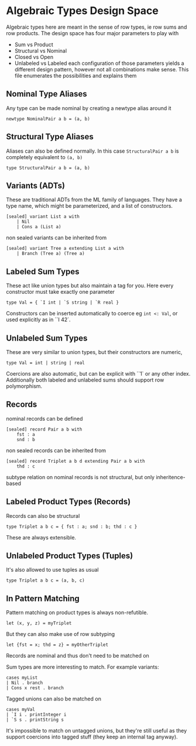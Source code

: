 # Algebraic Types Design Space

Algebraic types here are meant in the sense of row types, ie row sums and row products.
The design space has four major parameters to play with
- Sum vs Product
- Structural vs Nominal
- Closed vs Open
- Unlabeled vs Labeled
each configuration of those parameters yields a different design pattern, however not all combinations make sense.
This file enumerates the possibilities and explains them

## Nominal Type Aliases
Any type can be made nominal by creating a newtype alias around it
```
newtype NominalPair a b = (a, b)
```

## Structural Type Aliases
Aliases can also be defined normally. In this case `StructuralPair a b` is completely equivalent to `(a, b)`
```
type StructuralPair a b = (a, b)
```

## Variants (ADTs)
These are traditional ADTs from the ML family of languages.
They have a type name, which might be parameterized, and a list of constructors.

```
[sealed] variant List a with
    | Nil
    | Cons a (List a)
```

non sealed variants can be inherited from
```
[sealed] variant Tree a extending List a with
    | Branch (Tree a) (Tree a)
```

## Labeled Sum Types
These act like union types but also maintain a tag for you.
Here every constructor must take exactly one parameter
```
type Val = { `I int | `S string | `R real }
```
Constructors can be inserted automatically to coerce eg `int <: Val`, or used explicitly as in ``I 42`.

## Unlabeled Sum Types
These are very similar to union types, but their constructors are numeric,
```
type Val = int | string | real
```
Coercions are also automatic, but can be explicit with ``1` or any other index.
Additionally both labeled and unlabeled sums should support row polymorphism.


## Records
nominal records can be defined
```
[sealed] record Pair a b with
    fst : a
    snd : b
```

non sealed records can be inherited from
```
[sealed] record Triplet a b d extending Pair a b with
    thd : c
```
subtype relation on nominal records is not structural, but only inheritence-based

## Labeled Product Types (Records)
Records can also be structural
```
type Triplet a b c = { fst : a; snd : b; thd : c }
```
These are always extensible.

## Unlabeled Product Types (Tuples)
It's also allowed to use tuples as usual
```
type Triplet a b c = (a, b, c)
```

## In Pattern Matching
Pattern matching on product types is always non-refutible.
```
let (x, y, z) = myTriplet
```
But they can also make use of row subtyping
```
let {fst = x; thd = z} = myOtherTriplet
```
Records are nominal and thus don't need to be matched on


Sum types are more interesting to match. For example variants:
```
cases myList
| Nil . branch
| Cons x rest . branch
```
Tagged unions can also be matched on
```
cases myVal
| `I i . printInteger i
| `S s . printString s
```
It's impossible to match on untagged unions, but they're still useful as they support coercions into tagged stuff (they keep an internal tag anyway).